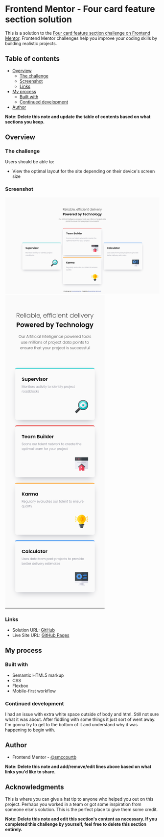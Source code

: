 # Frontend Mentor - Four card feature section solution

This is a solution to the [Four card feature section challenge on Frontend Mentor](https://www.frontendmentor.io/challenges/four-card-feature-section-weK1eFYK). Frontend Mentor challenges help you improve your coding skills by building realistic projects. 

## Table of contents

- [Overview](#overview)
  - [The challenge](#the-challenge)
  - [Screenshot](#screenshot)
  - [Links](#links)
- [My process](#my-process)
  - [Built with](#built-with)
  - [Continued development](#continued-development)
- [Author](#author)

**Note: Delete this note and update the table of contents based on what sections you keep.**

## Overview

### The challenge

Users should be able to:

- View the optimal layout for the site depending on their device's screen size

### Screenshot

![](./images/desktop.png)
![](./images/mobile.png)


### Links

- Solution URL: [GitHub](https://github.com/smccourtb/fe-four-card-feature-section)
- Live Site URL: [GitHub Pages](https://smccourtb.github.io/fe-four-card-feature-section/)

## My process

### Built with

- Semantic HTML5 markup
- CSS
- Flexbox
- Mobile-first workflow

### Continued development

I had an issue with extra white space outside of body and html. Still not sure what it was about. After fiddling with some things it just sort of went away. I'm gonna try to get to the bottom of it and understand why it was happening to begin with.

## Author

- Frontend Mentor - [@smccourtb](https://www.frontendmentor.io/profile/smccourtb)

**Note: Delete this note and add/remove/edit lines above based on what links you'd like to share.**

## Acknowledgments

This is where you can give a hat tip to anyone who helped you out on this project. Perhaps you worked in a team or got some inspiration from someone else's solution. This is the perfect place to give them some credit.

**Note: Delete this note and edit this section's content as necessary. If you completed this challenge by yourself, feel free to delete this section entirely.**
